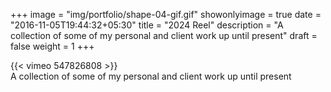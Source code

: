 +++
image = "img/portfolio/shape-04-gif.gif"
showonlyimage = true
date = "2016-11-05T19:44:32+05:30"
title = "2024 Reel"
description = "A collection of some of my personal and client work up until present"
draft = false
weight = 1
+++

{{< vimeo 547826808 >}}  
A collection of some of my personal and client work up until present